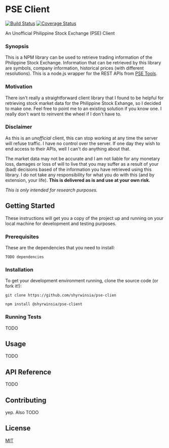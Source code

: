 # PSE Client
[![Build Status](https://travis-ci.org/shyrwinsia/pse-client.svg?branch=master)](https://travis-ci.org/shyrwinsia/pse-client)
[![Coverage Status](https://coveralls.io/repos/github/shyrwinsia/pse-client/badge.svg?branch=master)](https://coveralls.io/github/shyrwinsia/pse-client?branch=master)

An Unofficial Philippine Stock Exchange (PSE) Client

### Synopsis

This is a NPM library can be used to retrieve trading information of the Philippine Stock Exchange. Information that can be retrieved by this library are symbols, company information, historical prices (with different resolutions). This is a node.js wrapper for the REST APIs from [PSE Tools](http://pse.tools/).

### Motivation

There isn't really a straightforward client library that I found to be helpful for retrieving stock market data for the Philippine Stock Exhange, so I decided to make one. Feel free to point me to an existing solution if you know one. I really don't want to reinvent the wheel if I don't have to.

### Disclaimer

As this is an *unofficial* client, this can stop working at any time the server will refuse traffic. I have no control over the server. If one day they wish to end access to their APIs, well I can't do anything about that.

The market data may not be accurate and I am not liable for any monetary loss, damages or loss of will to live that you may suffer as a result of your (bad) decisions based of the information you have retrieved using this library. I do not take any responsibility for what you do with this (and by extension, your life). **This is delivered as is and use at your own risk.**

*This is only intended for research purposes.*

## Getting Started

These instructions will get you a copy of the project up and running on your local machine for development and testing purposes.

### Prerequisites

These are the dependencies that you need to install:

```
TODO dependencies
```

### Installation

To get your development environment running, clone the source code (or fork it!):
```
git clone https://github.com/shyrwinsia/pse-clien
```

```
npm install @shyrwinsia/pse-client
```

### Running Tests
TODO

## Usage
TODO



## API Reference
TODO

## Contributing
yep. Also TODO

## License
[MIT](https://opensource.org/licenses/MIT)
